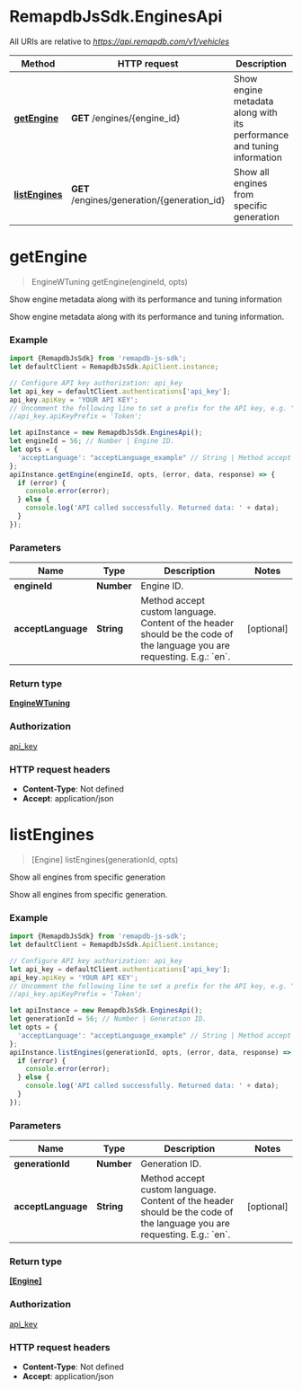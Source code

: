 # RemapdbJsSdk.EnginesApi

All URIs are relative to *https://api.remapdb.com/v1/vehicles*

Method | HTTP request | Description
------------- | ------------- | -------------
[**getEngine**](EnginesApi.md#getEngine) | **GET** /engines/{engine_id} | Show engine metadata along with its performance and tuning information
[**listEngines**](EnginesApi.md#listEngines) | **GET** /engines/generation/{generation_id} | Show all engines from specific generation

<a name="getEngine"></a>
# **getEngine**
> EngineWTuning getEngine(engineId, opts)

Show engine metadata along with its performance and tuning information

Show engine metadata along with its performance and tuning information.

### Example
```javascript
import {RemapdbJsSdk} from 'remapdb-js-sdk';
let defaultClient = RemapdbJsSdk.ApiClient.instance;

// Configure API key authorization: api_key
let api_key = defaultClient.authentications['api_key'];
api_key.apiKey = 'YOUR API KEY';
// Uncomment the following line to set a prefix for the API key, e.g. "Token" (defaults to null)
//api_key.apiKeyPrefix = 'Token';

let apiInstance = new RemapdbJsSdk.EnginesApi();
let engineId = 56; // Number | Engine ID.
let opts = { 
  'acceptLanguage': "acceptLanguage_example" // String | Method accept custom language. Content of the header should be the code of the language you are requesting. E.g.: `en`. 
};
apiInstance.getEngine(engineId, opts, (error, data, response) => {
  if (error) {
    console.error(error);
  } else {
    console.log('API called successfully. Returned data: ' + data);
  }
});
```

### Parameters

Name | Type | Description  | Notes
------------- | ------------- | ------------- | -------------
 **engineId** | **Number**| Engine ID. | 
 **acceptLanguage** | **String**| Method accept custom language. Content of the header should be the code of the language you are requesting. E.g.: &#x60;en&#x60;.  | [optional] 

### Return type

[**EngineWTuning**](EngineWTuning.md)

### Authorization

[api_key](../README.md#api_key)

### HTTP request headers

 - **Content-Type**: Not defined
 - **Accept**: application/json

<a name="listEngines"></a>
# **listEngines**
> [Engine] listEngines(generationId, opts)

Show all engines from specific generation

Show all engines from specific generation.

### Example
```javascript
import {RemapdbJsSdk} from 'remapdb-js-sdk';
let defaultClient = RemapdbJsSdk.ApiClient.instance;

// Configure API key authorization: api_key
let api_key = defaultClient.authentications['api_key'];
api_key.apiKey = 'YOUR API KEY';
// Uncomment the following line to set a prefix for the API key, e.g. "Token" (defaults to null)
//api_key.apiKeyPrefix = 'Token';

let apiInstance = new RemapdbJsSdk.EnginesApi();
let generationId = 56; // Number | Generation ID.
let opts = { 
  'acceptLanguage': "acceptLanguage_example" // String | Method accept custom language. Content of the header should be the code of the language you are requesting. E.g.: `en`. 
};
apiInstance.listEngines(generationId, opts, (error, data, response) => {
  if (error) {
    console.error(error);
  } else {
    console.log('API called successfully. Returned data: ' + data);
  }
});
```

### Parameters

Name | Type | Description  | Notes
------------- | ------------- | ------------- | -------------
 **generationId** | **Number**| Generation ID. | 
 **acceptLanguage** | **String**| Method accept custom language. Content of the header should be the code of the language you are requesting. E.g.: &#x60;en&#x60;.  | [optional] 

### Return type

[**[Engine]**](Engine.md)

### Authorization

[api_key](../README.md#api_key)

### HTTP request headers

 - **Content-Type**: Not defined
 - **Accept**: application/json

